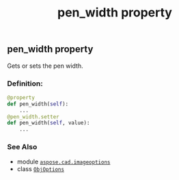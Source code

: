 ﻿---
title: pen_width property
second_title: Aspose.CAD for Python via .NET API References
description: 
type: docs
weight: 80
url: /python-net/aspose.cad.imageoptions/objoptions/pen_width/
is_root: false
---

## pen_width property


Gets or sets the pen width.
### Definition:
```python
@property
def pen_width(self):
    ...
@pen_width.setter
def pen_width(self, value):
    ...
```

### See Also
* module [`aspose.cad.imageoptions`](../../)
* class [`ObjOptions`](/cad/python-net/aspose.cad.imageoptions/objoptions)
